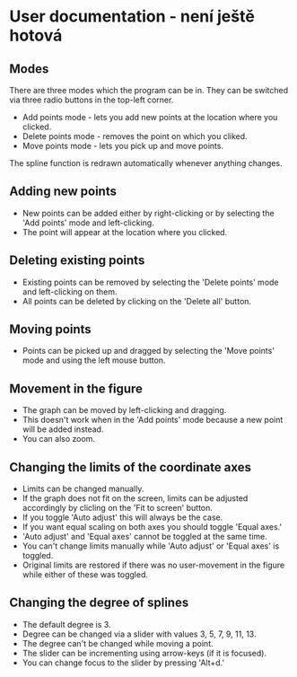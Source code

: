 # User documentation - není ještě hotová
## Modes
There are three modes which the program can be in. They can be switched via three radio buttons in the top-left corner.
- Add points mode - lets you add new points at the location where you clicked.
- Delete points mode - removes the point on which you cliked.
- Move points mode - lets you pick up and move points.

The spline function is redrawn automatically whenever anything changes.


## Adding new points 
- New points can be added either by right-clicking or by selecting the 'Add points' mode and left-clicking.
- The point will appear at the location where you clicked.

## Deleting existing points
- Existing points can be removed by selecting the 'Delete points' mode and left-clicking on them.
- All points can be deleted by clicking on the 'Delete all' button.

## Moving points
- Points can be picked up and dragged by selecting the 'Move points' mode and using the left mouse button.

## Movement in the figure
- The graph can be moved by left-clicking and dragging.
- This doesn't work when in the 'Add points' mode because a new point will be added instead. 
- You can also zoom.

## Changing the limits of the coordinate axes 
- Limits can be changed manually.
- If the graph does not fit on the screen, limits can be adjusted accordingly by clicling on the 'Fit to screen' button.
- If you toggle 'Auto adjust' this will always be the case. 
- If you want equal scaling on both axes you should toggle 'Equal axes.'
- 'Auto adjust' and 'Equal axes' cannot be toggled at the same time.
- You can't change limits manually while 'Auto adjust' or 'Equal axes' is toggled.
- Original limits are restored if there was no user-movement in the figure while either of these was toggled.

## Changing the degree of splines
- The default degree is 3.
- Degree can be changed via a slider with values 3, 5, 7, 9, 11, 13.
- The degree can't be changed while moving a point. 
- The slider can be incrementing using arrow-keys (if it is focused). 
- You can change focus to the slider by pressing 'Alt+d.'
